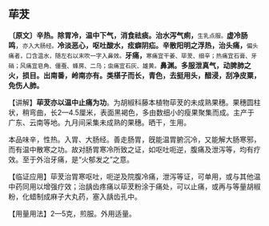 ## **荜茇**

**〔原文〕辛热。除胃冷，温中下气，消食祛痰。治水泻气痢，**<small>生乳点服。</small>**虚冷肠鸣**，<small>亦入大肠经。</small>**冷淡恶心，呕吐酸水，痃癖阴疝。辛散阳明之浮热，治头痛，**<small>偏头痛者，口含温水，随左右以末吹一字入鼻效。</small>**牙痛，**<small>寒痛宜干姜、荜茇、细辛；热痛宜石膏、牙硝；风痛宜皂角、僵蚕、蜂房、二乌；虫痛宜石灰、雄黄。</small>**鼻渊。多服泄真气，动脾肺之火，损目。出南番，岭南亦有。类椹子而长，青色，去挺用头，醋浸，刮净皮粟，免伤人肺。**

【讲解】**荜茇亦以温中止痛为功**。为胡椒科藤本植物荜茇的未成熟果穗。果穗圆柱状，稍弯曲，长2—4.5厘米，表面黑褐色，多由数细小的瘦果聚集而成。主产于广东、云南等地。九月间采集未成熟的果穗。晒干，生用。

本品味辛，性热。入胃、大肠经。善走肠胃，旣能温胃腑沉冷，又能解大肠寒邪，而有温中散寒之功。故对肠胃寒冷所致之证，如呕吐呃逆，腹痛及泄泻等，均有疗效。至于外治牙痛，是“火郁发之”之意。

【临证应用】荜茇治胃寒呕吐，呃逆及院腹冷痛，泄泻等证，可单用，或与其他温中药同用以增强疗效；治龋齿疼痛以荜茇粉涂于痛处，可以止痛，或再与等量胡椒粉，化蜡制成麻子大丸药，塞入龋齿孔中。

【用量用法】2—5克，煎服。外用适量。
